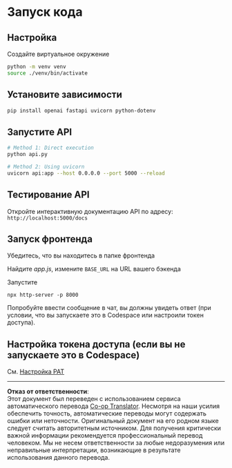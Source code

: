 <!--
CO_OP_TRANSLATOR_METADATA:
{
  "original_hash": "0aaa930f076f2d83cc872ad157f8ffd3",
  "translation_date": "2025-10-22T22:19:58+00:00",
  "source_file": "9-chat-project/solution/backend/python/README.md",
  "language_code": "ru"
}
-->
# Запуск кода

## Настройка

Создайте виртуальное окружение

```sh
python -m venv venv
source ./venv/bin/activate
```

## Установите зависимости

```sh
pip install openai fastapi uvicorn python-dotenv
```

## Запустите API

```sh
# Method 1: Direct execution
python api.py

# Method 2: Using uvicorn
uvicorn api:app --host 0.0.0.0 --port 5000 --reload
```

## Тестирование API

Откройте интерактивную документацию API по адресу: `http://localhost:5000/docs`

## Запуск фронтенда

Убедитесь, что вы находитесь в папке фронтенда

Найдите *app.js*, измените `BASE_URL` на URL вашего бэкенда

Запустите

```
npx http-server -p 8000
```

Попробуйте ввести сообщение в чат, вы должны увидеть ответ (при условии, что вы запускаете это в Codespace или настроили токен доступа).

## Настройка токена доступа (если вы не запускаете это в Codespace)

См. [Настройка PAT](https://docs.github.com/en/authentication/keeping-your-account-and-data-secure/managing-your-personal-access-tokens)

---

**Отказ от ответственности**:  
Этот документ был переведен с использованием сервиса автоматического перевода [Co-op Translator](https://github.com/Azure/co-op-translator). Несмотря на наши усилия обеспечить точность, автоматические переводы могут содержать ошибки или неточности. Оригинальный документ на его родном языке следует считать авторитетным источником. Для получения критически важной информации рекомендуется профессиональный перевод человеком. Мы не несем ответственности за любые недоразумения или неправильные интерпретации, возникающие в результате использования данного перевода.